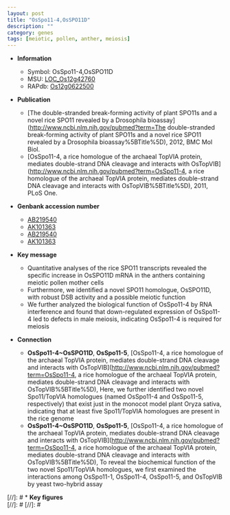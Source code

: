 ```yaml
---
layout: post
title: "OsSpo11-4,OsSPO11D"
description: ""
category: genes
tags: [meiotic, pollen, anther, meiosis]
---
```


* **Information**  
    + Symbol: OsSpo11-4,OsSPO11D  
    + MSU: [LOC_Os12g42760](http://rice.plantbiology.msu.edu/cgi-bin/ORF_infopage.cgi?orf=LOC_Os12g42760)  
    + RAPdb: [Os12g0622500](http://rapdb.dna.affrc.go.jp/viewer/gbrowse_details/irgsp1?name=Os12g0622500)  

* **Publication**  
    + [The double-stranded break-forming activity of plant SPO11s and a novel rice SPO11 revealed by a Drosophila bioassay](http://www.ncbi.nlm.nih.gov/pubmed?term=The double-stranded break-forming activity of plant SPO11s and a novel rice SPO11 revealed by a Drosophila bioassay%5BTitle%5D), 2012, BMC Mol Biol.
    + [OsSpo11-4, a rice homologue of the archaeal TopVIA protein, mediates double-strand DNA cleavage and interacts with OsTopVIB](http://www.ncbi.nlm.nih.gov/pubmed?term=OsSpo11-4, a rice homologue of the archaeal TopVIA protein, mediates double-strand DNA cleavage and interacts with OsTopVIB%5BTitle%5D), 2011, PLoS One.

* **Genbank accession number**  
    + [AB219540](http://www.ncbi.nlm.nih.gov/nuccore/AB219540)
    + [AK101363](http://www.ncbi.nlm.nih.gov/nuccore/AK101363)
    + [AB219540](http://www.ncbi.nlm.nih.gov/nuccore/AB219540)
    + [AK101363](http://www.ncbi.nlm.nih.gov/nuccore/AK101363)

* **Key message**  
    + Quantitative analyses of the rice SPO11 transcripts revealed the specific increase in OsSPO11D mRNA in the anthers containing meiotic pollen mother cells
    + Furthermore, we identified a novel SPO11 homologue, OsSPO11D, with robust DSB activity and a possible meiotic function
    + We further analyzed the biological function of OsSpo11-4 by RNA interference and found that down-regulated expression of OsSpo11-4 led to defects in male meiosis, indicating OsSpo11-4 is required for meiosis

* **Connection**  
    + __OsSpo11-4~OsSPO11D__, __OsSpo11-5__, [OsSpo11-4, a rice homologue of the archaeal TopVIA protein, mediates double-strand DNA cleavage and interacts with OsTopVIB](http://www.ncbi.nlm.nih.gov/pubmed?term=OsSpo11-4, a rice homologue of the archaeal TopVIA protein, mediates double-strand DNA cleavage and interacts with OsTopVIB%5BTitle%5D), Here, we further identified two novel Spo11/TopVIA homologues (named OsSpo11-4 and OsSpo11-5, respectively) that exist just in the monocot model plant Oryza sativa, indicating that at least five Spo11/TopVIA homologues are present in the rice genome
    + __OsSpo11-4~OsSPO11D__, __OsSpo11-5__, [OsSpo11-4, a rice homologue of the archaeal TopVIA protein, mediates double-strand DNA cleavage and interacts with OsTopVIB](http://www.ncbi.nlm.nih.gov/pubmed?term=OsSpo11-4, a rice homologue of the archaeal TopVIA protein, mediates double-strand DNA cleavage and interacts with OsTopVIB%5BTitle%5D), To reveal the biochemical function of the two novel Spo11/TopVIA homologues, we first examined the interactions among OsSpo11-1, OsSpo11-4, OsSpo11-5, and OsTopVIB by yeast two-hybrid assay

[//]: # * **Key figures**  
[//]: # 
[//]: # 
